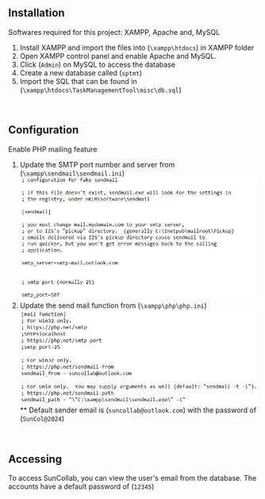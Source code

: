 ## Installation

Softwares required for this project: XAMPP, Apache and, MySQL

1. Install XAMPP and import the files into (`\xampp\htdocs`) in XAMPP folder
2. Open XAMPP control panel and enable Apache and MySQL.
3. Click (`Admin`) on MySQL to access the database
4. Create a new database called (`sptmt`)
5. Import the SQL that can be found in (`\xampp\htdocs\TaskManagementTool\misc\db.sql`)

<br>

## Configuration

Enable PHP mailing feature

1. Update the SMTP port number and server from (`\xampp\sendmail\sendmail.ini`)
<br><img src="images/documentation/sendMail.png">
2. Update the send mail function from (`\xampp\php\php.ini`)
<br><img src="images/documentation/php.png"><br>
** Default sender email is (`suncollab@outlook.com`) with the password of (`SunCol@2024`)

<br>

## Accessing

To access SunCollab, you can view the user's email from the database. The accounts have a default password of (`12345`)
